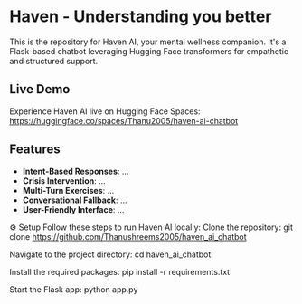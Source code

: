 # Haven - Understanding you better

This is the repository for Haven AI, your mental wellness companion.
It's a Flask-based chatbot leveraging Hugging Face transformers for empathetic and structured support.

## Live Demo
Experience Haven AI live on Hugging Face Spaces:
https://huggingface.co/spaces/Thanu2005/haven-ai-chatbot

## Features
* **Intent-Based Responses**: ...
* **Crisis Intervention**: ...
* **Multi-Turn Exercises**: ...
* **Conversational Fallback**: ...
* **User-Friendly Interface**: ...

⚙️ Setup
Follow these steps to run Haven AI locally:
Clone the repository:
git clone https://github.com/Thanushreems2005/haven_ai_chatbot

Navigate to the project directory:
cd haven_ai_chatbot

Install the required packages:
pip install -r requirements.txt

Start the Flask app:
python app.py
